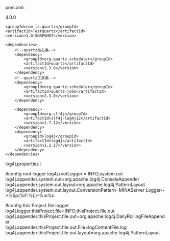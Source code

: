 pom.xml: 

<?xml version="1.0" encoding="UTF-8"?>
<project xmlns="http://maven.apache.org/POM/4.0.0"
         xmlns:xsi="http://www.w3.org/2001/XMLSchema-instance"
         xsi:schemaLocation="http://maven.apache.org/POM/4.0.0 http://maven.apache.org/xsd/maven-4.0.0.xsd">
    <modelVersion>4.0.0</modelVersion>
 
    <groupId>com.lz.quartz</groupId>
    <artifactId>TestQuartz</artifactId>
    <version>1.0-SNAPSHOT</version>
 
    <dependencies>
        <!--quartz核心类-->
        <dependency>
            <groupId>org.quartz-scheduler</groupId>
            <artifactId>quartz</artifactId>
            <version>2.3.0</version>
        </dependency>
        <!--quartz工具类-->
        <dependency>
            <groupId>org.quartz-scheduler</groupId>
            <artifactId>quartz-jobs</artifactId>
            <version>2.3.0</version>
        </dependency>
 
        <dependency>
            <groupId>org.slf4j</groupId>
            <artifactId>slf4j-log4j12</artifactId>
            <version>1.7.12</version>
        </dependency>
        <dependency>
            <groupId>log4j</groupId>
            <artifactId>log4j</artifactId>
            <version>1.2.17</version>
        </dependency>
    </dependencies>
 
 
</project>
log4j.properties :

#config root logger
log4j.rootLogger = INFO,system.out  
log4j.appender.system.out=org.apache.log4j.ConsoleAppender  
log4j.appender.system.out.layout=org.apache.log4j.PatternLayout  
log4j.appender.system.out.layout.ConversionPattern=MINAServer Logger-->%5p{%F:%L}-%m%n  
 
#config this Project.file logger
log4j.logger.thisProject.file=INFO,thisProject.file.out  
log4j.appender.thisProject.file.out=org.apache.log4j.DailyRollingFileAppender  
log4j.appender.thisProject.file.out.File=logContentFile.log  
log4j.appender.thisProject.file.out.layout=org.apache.log4j.PatternLayout